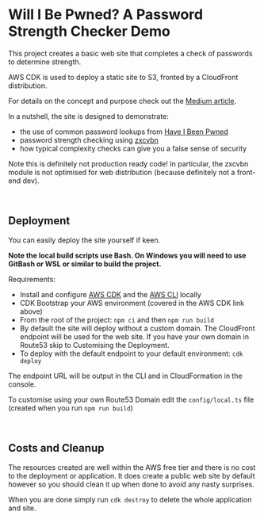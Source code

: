 # Will I Be Pwned? A Password Strength Checker Demo

This project creates a basic web site that completes a check of passwords to determine strength.

AWS CDK is used to deploy a static site to S3, fronted by a CloudFront distribution.

For details on the concept and purpose check out the [Medium article](https://markilott.medium.com/how-most-password-policies-make-us-less-secure-69476ca9fe92).

In a nutshell, the site is designed to demonstrate:
- the use of common password lookups from [Have I Been Pwned](https://haveibeenpwned.com/API/v2)
- password strength checking using [zxcvbn](https://www.npmjs.com/package/zxcvbn)
- how typical complexity checks can give you a false sense of security

Note this is definitely not production ready code! In particular, the zxcvbn module is not optimised for web distribution (because definitely not a front-end dev).

&nbsp;

## Deployment

You can easily deploy the site yourself if keen.

**Note the local build scripts use Bash. On Windows you will need to use GitBash or WSL or similar to build the project.**

Requirements:

- Install and configure [AWS CDK](https://docs.aws.amazon.com/cdk/v2/guide/getting_started.html) and the [AWS CLI](https://docs.aws.amazon.com/cli/latest/userguide/getting-started-install.html) locally
- CDK Bootstrap your AWS environment (covered in the AWS CDK link above)
- From the root of the project: `npm ci` and then `npm run build`
- By default the site will deploy without a custom domain. The CloudFront endpoint will be used for the web site. If you have your own domain in Route53 skip to Customising the Deployment.
- To deploy with the default endpoint to your default environment: `cdk deploy`

The endpoint URL will be output in the CLI and in CloudFormation in the console.

To customise using your own Route53 Domain edit the `config/local.ts` file (created when you run `npm run build`)

&nbsp;

## Costs and Cleanup

The resources created are well within the AWS free tier and there is no cost to the deployment or application. It does create a public web site by default however so you should clean it up when done to avoid any nasty surprises.

When you are done simply run `cdk destroy` to delete the whole application and site.
